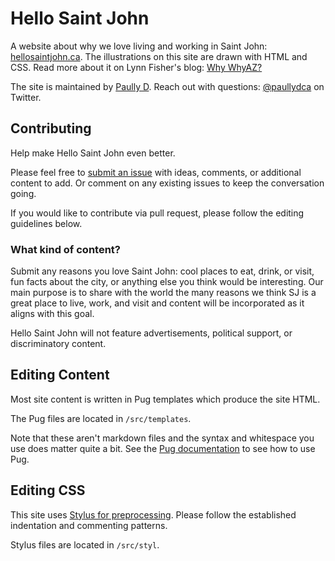 # Hello Saint John

A website about why we love living and working in Saint John: [hellosaintjohn.ca](http://hellosaintjohn.ca/). The illustrations on this site are drawn with HTML and CSS. Read more about it on Lynn Fisher's blog: [Why WhyAZ?](https://lynnandtonic.com/thoughts/entries/why-whyaz/)

The site is maintained by [Paully D](https://github.com/paullydca). Reach out with questions: [@paullydca](https://twitter.com/paullydca) on Twitter.

## Contributing

Help make Hello Saint John even better.

Please feel free to [submit an issue](https://github.com/paullydca/whysj/issues) with ideas, comments, or additional content to add. Or comment on any existing issues to keep the conversation going.

If you would like to contribute via pull request, please follow the editing guidelines below.

### What kind of content?

Submit any reasons you love Saint John: cool places to eat, drink, or visit, fun facts about the city, or anything else you think would be interesting. Our main purpose is to share with the world the many reasons we think SJ is a great place to live, work, and visit and content will be incorporated as it aligns with this goal.

Hello Saint John will not feature advertisements, political support, or discriminatory content. 

## Editing Content

Most site content is written in Pug templates which produce the site HTML.

The Pug files are located in `/src/templates`.

Note that these aren't markdown files and the syntax and whitespace you use does matter quite a bit. See the [Pug documentation](https://pugjs.org/api/getting-started.html) to see how to use Pug.

## Editing CSS

This site uses [Stylus for preprocessing](http://learnboost.github.io/stylus/). Please follow the established indentation and commenting patterns.

Stylus files are located in `/src/styl`.
